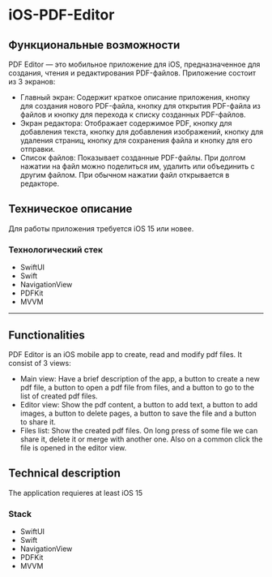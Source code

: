 # iOS-PDF-Editor

## Функциональные возможности  
PDF Editor — это мобильное приложение для iOS, предназначенное для создания, чтения и редактирования PDF-файлов. Приложение состоит из 3 экранов:  

- Главный экран: Содержит краткое описание приложения, кнопку для создания нового PDF-файла, кнопку для открытия PDF-файла из файлов и кнопку для перехода к списку созданных PDF-файлов.  
- Экран редактора: Отображает содержимое PDF, кнопку для добавления текста, кнопку для добавления изображений, кнопку для удаления страниц, кнопку для сохранения файла и кнопку для его отправки.  
- Список файлов: Показывает созданные PDF-файлы. При долгом нажатии на файл можно поделиться им, удалить или объединить с другим файлом. При обычном нажатии файл открывается в редакторе.  

## Техническое описание  
Для работы приложения требуется iOS 15 или новее.  

### Технологический стек  
- SwiftUI  
- Swift  
- NavigationView  
- PDFKit  
- MVVM

--------------------------------------------------------------------------------------------------------------------------------------------------------------------------

## Functionalities
PDF Editor is an iOS mobile app to create, read and modify pdf files. It consist of 3 views:
- Main view: Have a brief description of the app, a button to create a new pdf file, a button to open a pdf file from files, and a button to go to the list of created pdf files.
- Editor view: Show the pdf content, a button to add text, a button to add images, a button to delete pages, a button to save the file and a button to share it.
- Files list: Show the created pdf files. On long press of some file we can share it, delete it or merge with another one. Also on a common click the file is opened in the editor view.

## Technical description
The application requieres at least iOS 15
### Stack
- SwiftUI
- Swift
- NavigationView
- PDFKit
- MVVM
